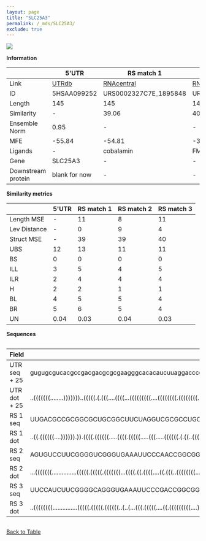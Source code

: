 ```yaml
---
layout: page
title: "SLC25A3"
permalink: /_mds/SLC25A3/
exclude: true
---
```




![](../../alns_9.28.22/aln_5HSAA099252_0.976.png?raw=true)


**Information**

| | 5'UTR       | RS match 1   | RS match 2  | RS match 3 |
| ---- | ----------- | ----------- | ----------- | ----------- |
| Link | <a href="http://utrdb.ba.itb.cnr.it/getutr/5HSAA099252/1" target="_blank" rel="noopener noreferrer">UTRdb</a>   | <a href="https://rnacentral.org/rna/URS0002327C7E/1895848" target="_blank" rel="noopener noreferrer">RNAcentral</a>     |<a href="https://rnacentral.org/rna/URS0000C2B060/1712029" target="_blank" rel="noopener noreferrer">RNAcentral</a>  | <a href="https://rnacentral.org/rna/URS0000ABC41E/360911" target="_blank" rel="noopener noreferrer">RNAcentral</a>   |
| ID | 5HSAA099252     | URS0002327C7E_1895848     | URS0000C2B060_1712029     | URS0000ABC41E_360911     |
| Length | 145     |  145    | 148   |  143    |
| Similarity | - | 39.06 | 40.84 | 40.86 |
| Ensemble Norm | 0.95 | - | - | - |
| MFE | -55.84 | -54.81 | -36.41 | -45.64 |
| Ligands | - | cobalamin | FMN | FMN |
| Gene | SLC25A3 | - | - | - |
| Downstream protein | blank for now    |    -    | -  | - |


**Similarity metrics**

| | 5'UTR       | RS match 1   | RS match 2  | RS match 3 |
| ---- | ----------- | ----------- | ----------- | ----------- |
| Length MSE | - | 11 | 8 | 11 |
| Lev Distance | - | 0 | 9 | 4 |
| Struct MSE | - | 39 | 39 | 40 |
| UBS| 12 | 13 | 11 | 11 |
| BS | 0 | 0 | 0 | 0 |
| ILL | 3 | 5 | 4 | 5 |
| ILR | 2 | 4 | 4 | 4 |
| H | 2 | 2 | 1 | 1 |
| BL | 4 | 5 | 5 | 4 |
| BR | 5 | 6 | 5 | 4 |
| UN | 0.04 | 0.03 | 0.04 | 0.03 |

**Sequences**


<div style="overflow-x:auto;">

<table>
<colgroup>
<col width="30%" />
<col width="70%" />
</colgroup>
<thead>
<tr class="header">
<th>Field</th>
<th>Description</th>
</tr>
</thead>
<tbody>
<tr>
<td markdown="span">UTR seq + 25 </td>
<td markdown="span"> gugugcgucacgccgacgacgcgcgaagggcacacaucuuaggacccggaggacguccggccucugugagccgcaaccuuuccaagggagugguugugugaucgccaucuuagggaaaagATGTTCTCGTCCGTGGCGCACCTGG </td>
</tr>
<tr>
<td markdown="span">UTR dot + 25  </td>
<td markdown="span"> ..(((((((........)))))))..(((((.(.(((....((((...(((((((((....((((((((.((((((((.((((...)))).))))))).).))))......))))....))))))))))))))))).)).)))..
</td>
</tr>


<tr>
<td markdown="span">RS 1 seq </td>
<td markdown="span"> UUGACGCCGCGGCGCUGCGGCUUCUAGGUCGCGCCUGCACAGAGGAAGAAGAAGCCGGUGAAAGCCCGGCGCGGUCGCGCCACUGUAACCGACACUGCGAAGCGGGGUCGGGAGCCAGACCUUCUCCCUCGGGCGACAAACCUCU
</td>
</tr>


<tr>
<td markdown="span">RS 1 dot </td>
<td markdown="span"> ..((.((((((....)))))).)).((((.((((((.....((((.(((((.....(((.....((((((.(.((..(((...(((.....)))..)))..)).).)))))).)))....))))).))))))))).)..))))..
</td>
</tr>


<tr>
<td markdown="span">RS 2 seq </td>
<td markdown="span"> AGUGUCCUUCGGGGUCGGGUGAAAUUCCCAACCGGCGGUGUUGUAUAUUUUUAUACUAAGCCCGUGAGCUUCAUAUAGAUUUUUUAUAUGUUGCUGAUCUAGUUAGAAUCUAGAGCCGACAGUAUAGUCUGGAUGGGAGAAGGAUGGA
</td>
</tr>


<tr>
<td markdown="span">RS 2 dot </td>
<td markdown="span"> ...(((((((...............(((((.(((((.(((((((...((((.((.((((....((.(((..((((((((...))))))))..))).))....)))).))..))))...))))))).).)))).))))))))))))...
</td>
</tr>


<tr>
<td markdown="span">RS 3 seq </td>
<td markdown="span"> UUCCAUCUUCGGGGCAGGGUGAAAUUCCCGACCGGCGGUAUUGAAGAAUAUAUUCUUCUCAGCCCGUGAGCGAGCAAGGCGUUGCUUGCUGAUUUCGUGAGAUUCGAAAGCCGACAGUAUAGUCUGGAUGGGAGAAGAUGGCG
</td>
</tr>


<tr>
<td markdown="span">RS 3 dot </td>
<td markdown="span"> ..((((((((...............(((((.(((((.((((((..(..(...(((.(((((....((.(((((((((....))))))))).))....)))))...))))..)..)))))).).)))).)))))))))))))..
</td>
</tr>

</tbody>
</table>


</div>


[Back to Table](../../display)
